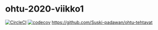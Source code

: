 # ohtu-2020-viikko1
[![CircleCI](https://circleci.com/gh/Suski-padawan/ohtu-2020-viikko1.svg?style=svg)](https://circleci.com/gh/Suski-padawan/ohtu-2020-viikko1)
[![codecov](https://codecov.io/gh/Suski-padawan/ohtu-2020-viikko1/branch/master/graph/badge.svg)](https://codecov.io/gh/Suski-padawan/ohtu-2020-viikko1)
https://github.com/Suski-padawan/ohtu-tehtavat
